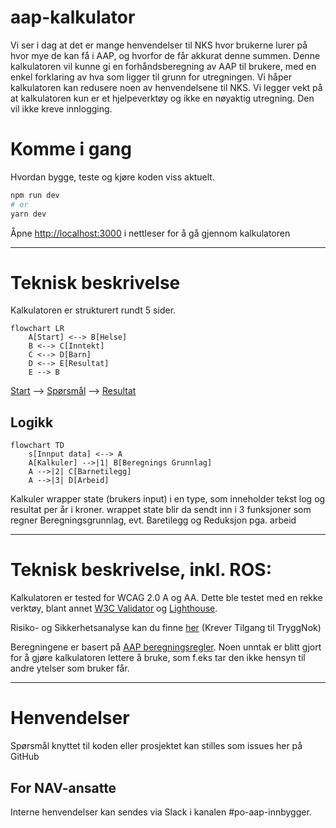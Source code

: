 # aap-kalkulator
Vi ser i dag at det er mange henvendelser til NKS hvor brukerne lurer på hvor mye de kan få i AAP, og hvorfor de får akkurat denne summen. Denne kalkulatoren vil kunne gi en forhåndsberegning av AAP til brukere, med en enkel forklaring av hva som ligger til grunn for utregningen. Vi håper kalkulatoren kan redusere noen av henvendelsene til NKS. Vi legger vekt på at kalkulatoren kun er et hjelpeverktøy og ikke en nøyaktig utregning. Den vil ikke kreve innlogging. 

# Komme i gang

Hvordan bygge, teste og kjøre koden viss aktuelt.

```bash
npm run dev
# or
yarn dev
```
Åpne [http://localhost:3000](http://localhost:3000) i nettleser for å gå gjennom kalkulatoren

---

# Teknisk beskrivelse
Kalkulatoren er strukturert rundt 5 sider.

```mermaid
flowchart LR
    A[Start] <--> B[Helse]
    B <--> C[Inntekt]
    C <--> D[Barn]
    D <--> E[Resultat]
    E --> B
```

[Start](https://github.com/navikt/aap-kalkulator-frontend/blob/main/pages/index.tsx)
--> [Spørsmål](https://github.com/navikt/aap-kalkulator-frontend/tree/main/components/questions)
--> [Resultat](https://github.com/navikt/aap-kalkulator-frontend/blob/main/pages/resultat.tsx)

## Logikk
```mermaid
flowchart TD
    s[Innput data] <--> A
    A[Kalkuler] -->|1| B[Beregnings Grunnlag]
    A -->|2| C[Barnetilegg]
    A -->|3| D[Arbeid]
```
Kalkuler wrapper state (brukers input) i en type, som inneholder tekst log og resultat per år i kroner.
wrappet state blir da sendt inn i 3 funksjoner som regner Beregningsgrunnlag, evt. Baretilegg og Reduksjon pga. arbeid

---

# Teknisk beskrivelse, inkl. ROS:

Kalkulatoren er tested for WCAG 2.0 A og AA. Dette ble testet med en rekke verktøy, blant annet [W3C Validator](https://validator.w3.org/) og [Lighthouse](https://developers.google.com/web/tools/lighthouse).

Risiko- og Sikkerhetsanalyse kan du finne [her](https://apps.powerapps.com/play/e/default-62366534-1ec3-4962-8869-9b5535279d0b/a/f8517640-ea01-46e2-9c09-be6b05013566?ID=1134) (Krever Tilgang til TryggNok)

Beregningene er basert på [AAP beregningsregler](https://www.nav.no/aap#hvor-mye).
Noen unntak er blitt gjort for å gjøre kalkulatoren lettere å bruke, som f.eks tar den ikke hensyn til andre ytelser som bruker får.

---
# Henvendelser

Spørsmål knyttet til koden eller prosjektet kan stilles som issues her på GitHub

## For NAV-ansatte

Interne henvendelser kan sendes via Slack i kanalen #po-aap-innbygger.

